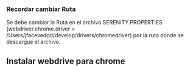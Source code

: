 ### Recordar cambiar Ruta

Se debe cambiar la Ruta en el archivo SERENITY.PROPERTIES (webdriver.chrome.driver = /Users/jfacevedod/develop/drivers/chromedriver)
por la ruta donde se descargue el archivo.


## Instalar webdrive para chrome
 

